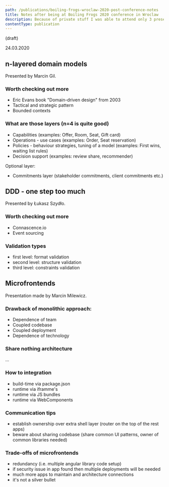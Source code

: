 ```yaml
---
path: /publications/boiling-frogs-wroclaw-2020-post-conference-notes
title: Notes after being at Boiling Frogs 2020 conference in Wroclaw 
description: Because of private stuff I was able to attend only 3 presentationss, but it's worth to share them and remember 
contentType: publication
---
```


(draft)

24.03.2020

## n-layered domain models

Presented by Marcin Gil.

### Worth checking out more

- Eric Evans book "Domain-driven design" from 2003
- Tactical and strategic pattern
- Bounded contexts

### What are those layers (n=4 is quite good)

- Capabilities (examples: Offer, Room, Seat, Gift card)
- Operations - use cases (examples: Order, Seat reservation)
- Policies - behaviour strategies, tuning of a model (examples: First wins, waiting list rules)
- Decision support (examples: review share, recommender)

Optional layer:
- Commitments layer (stakeholder commitments, client commitments etc.)

## DDD - one step too much

Presented by Łukasz Szydło.
 
### Worth checking out more 

- Connascence.io
- Event sourcing

### Validation types

- first level: format validation
- second level: structure validation
- third level: constraints validation

## Microfrontends

Presentation made by Marcin Milewicz.

### Drawback of monolithic approach:

- Dependence of team
- Coupled codebase
- Coupled deployment
- Dependence of technology

### Share nothing architecture

...


### How to integration

- build-time via package.json
- runtime via iframme's
- runtime via JS bundles
- runtime via WebComponents

### Communication tips

- establish ownership over extra shell layer (router on the top of the rest apps)
- beware about sharing codebase (share common UI patterns, owner of common libraries needed)

### Trade-offs of microfrontends

- redundancy (i.e. multiple angular library code setup)
- if security issue in app found then multiple deployments will be needed
- much more apps to maintain and architecture connections
- it's not a silver bullet